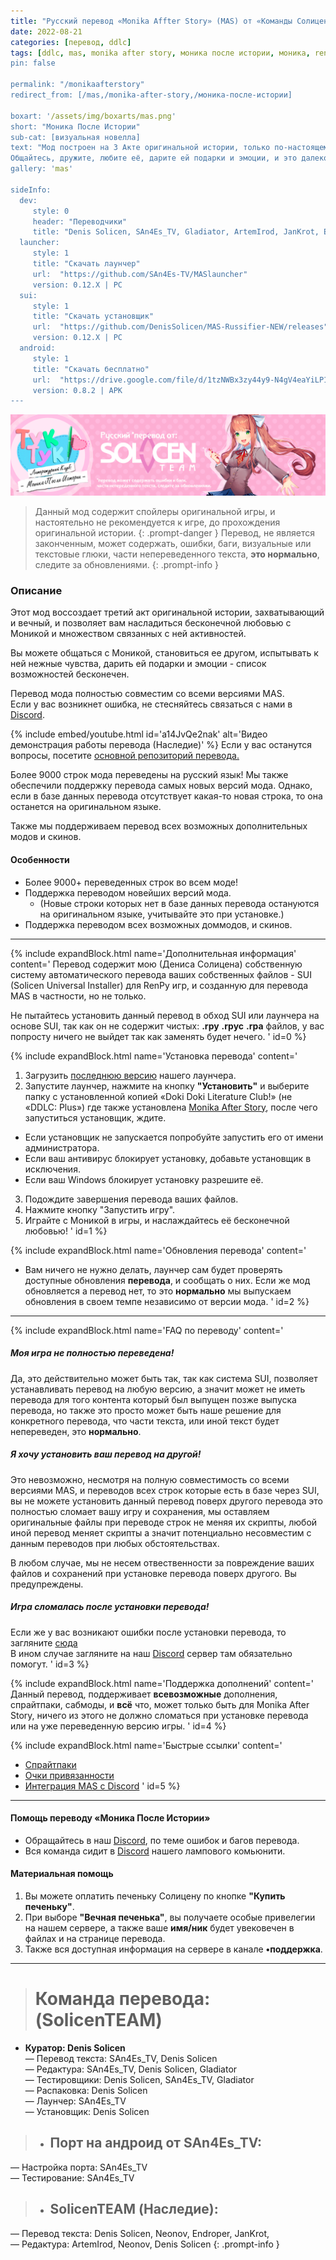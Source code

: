 ```yaml
---
title: "Русский перевод «Monika Affter Story» (MAS) от «Команды Солицена»"
date: 2022-08-21
categories: [перевод, ddlc]
tags: [ddlc, mas, monika after story, моника после истории, моника, ren'py]
pin: false

permalink: "/monikaafterstory"
redirect_from: [/mas,/monika-after-story,/моника-после-истории]

boxart: '/assets/img/boxarts/mas.png'
short: "Моника После Истории"
sub-cat: [визуальная новелла]
text: "Мод построен на 3 Акте оригинальной истории, только по-настоящему вечном, и симулирует вечную любовь с Моникой и различные активности связанные с ней.
Общайтесь, дружите, любите её, дарите ей подарки и эмоции, и это далеко не весь список."
gallery: 'mas'

sideInfo:
  dev:
     style: 0
     header: "Переводчики"
     title: "Denis Solicen, SAn4Es_TV, Gladiator, ArtemIrod, JanKrot, Endroper, Neonov"
  launcher:
     style: 1
     title: "Скачать лаунчер"
     url:  "https://github.com/SAn4Es-TV/MASlauncher"
     version: 0.12.X | PC
  sui:
     style: 1
     title: "Скачать установщик"
     url:  "https://github.com/DenisSolicen/MAS-Russifier-NEW/releases"
     version: 0.12.X | PC
  android:
     style: 1
     title: "Скачать бесплатно"
     url:  "https://drive.google.com/file/d/1tzNWBx3zy44y9-N4gV4eaYiLP1E8Nxiv/view?usp=sharing"
     version: 0.8.2 | APK
---
```

![Перевод Monika After Story от Команды Солицена | Перевод Моники После Истории от Солицена](https://raw.githubusercontent.com/DenisSolicen/MAS-Russifier-NEW/main/img/MAS-Banner-SolicenTEAM.png)
> Данный мод содержит спойлеры оригинальной игры, и настоятельно не рекомендуется к игре, до прохождения оригинальной истории.
{: .prompt-danger }
> Перевод, не является законченным, может содержать, ошибки, баги, визуальные или текстовые глюки, части непереведенного текста, **это нормально**, следите за обновлениями.
{: .prompt-info }

### Описание
Этот мод воссоздает третий акт оригинальной истории, захватывающий и вечный, и позволяет вам насладиться бесконечной любовью с Моникой и множеством связанных с ней активностей.

Вы можете общаться с Моникой, становиться ее другом, испытывать к ней нежные чувства, дарить ей подарки и эмоции - список возможностей бесконечен.

Перевод мода полностью совместим со всеми версиями MAS. <br>
Если у вас возникнет ошибка, не стесняйтесь связаться с нами в [Discord](https://discord.gg/x2YHXwB).

{% include embed/youtube.html id='a14JvQe2nak' alt='Видео демонстрация работы перевода (Наследие)' %}
Если у вас останутся вопросы, посетите [основной репозиторий перевода.](https://github.com/DenisSolicen/MAS-Russifier-NEW)

Более 9000 строк мода переведены на русский язык! Мы также обеспечили поддержку перевода самых новых версий мода.
Однако, если в базе данных перевода отсутствует какая-то новая строка, то она останется на оригинальном языке.

Также мы поддерживаем перевод всех возможных дополнительных модов и скинов.

#### Особенности
* Более 9000+ переведенных строк во всем моде!
* Поддержка переводом новейших версий мода. 
  * (Новые строки которых нет в базе данных перевода остануются на оригинальном языке, учитывайте это при установке.)
* Поддержка переводом всех возможных доммодов, и скинов. 

---

{% include expandBlock.html name='Дополнительная информация' content='
Перевод содержит мою (Дениса Солицена) собственную систему автоматического перевода ваших собственных файлов - SUI (Solicen Universal Installer) для RenPy игр, и созданную для перевода MAS в частности, но не только.

Не пытайтесь установить данный перевод в обход SUI или лаунчера на основе SUI, так как он не содержит чистых: **.rpy** **.rpyc** **.rpa** файлов, у вас попросту ничего не выйдет так как заменять будет нечего.
' id=0 %}

{% include expandBlock.html name='Установка перевода' content='
1. Загрузить [последнюю версию](https://github.com/SAn4Es-TV/MASlauncher/releases) нашего лаунчера.
2. Запустите лаунчер, нажмите на кнопку **"Установить"** и выберите папку с установленной копией «Doki Doki Literature Club!» (не «DDLC: Plus») где также установлена [Monika After Story](https://www.monikaafterstory.com/), после чего запуститься установщик, ждите.
  * Если установщик не запускается попробуйте запустить его от имени администратора. <br>
  * Если ваш антивирус блокирует установку, добавьте установщик в исключения. <br>
  * Если ваш Windows блокирует установку разрешите её. <br>

3. Подождите завершения перевода ваших файлов.
4. Нажмите кнопку "Запустить игру".
5. Играйте с Моникой в игры, и наслаждайтесь её бесконечной любовью!
' id=1 %}

{% include expandBlock.html name='Обновления перевода' content='
* Вам ничего не нужно делать, лаунчер сам будет проверять доступные обновления **перевода**, и сообщать о них. Если же мод обновляется а перевод нет, то это **нормально** мы выпускаем обновления в своем темпе независимо от версии мода.
' id=2 %}

---

{% include expandBlock.html name='FAQ по переводу' content='
##### Моя игра не полностью переведена!
Да, это действительно может быть так, так как система SUI, позволяет устанавливать перевод на любую версию, а значит может не иметь перевода для того контента который был выпущен позже выпуска перевода, но также это просто может быть наше решение для конкретного перевода, что части текста, или иной текст будет непереведен, это **нормально**.

##### Я хочу установить ваш перевод на другой!
Это невозможно, несмотря на полную совместимость со всеми версиями MAS, и переводов всех строк которые есть в базе через SUI, вы не можете установить данный перевод поверх другого перевода это полностью сломает вашу игру и сохранения, мы оставляем оригинальные файлы при переводе строк не меняя их скрипты, любой иной перевод меняет скрипты а значит потенциально несовместим с данным переводов при любых обстоятельствах. 

В любом случае, мы не несем отвественности за повреждение ваших файлов и сохранений при установке перевода поверх другого. Вы предупреждены.

##### Игра сломалась после установки перевода!
Если же у вас возникают ошибки после установки перевода, то загляните [сюда](https://github.com/DenisSolicen/MAS-Russifier-NEW/blob/main/FAQ.md)<br>
В ином случае загляните на наш [Discord](https://discord.gg/x2YHXwB) сервер там обязательно помогут.
' id=3 %}

{% include expandBlock.html name='Поддержка дополнений' content='
Данный перевод, поддерживает **всевозможные** дополнения, спрайтпаки, сабмоды, и **всё** что, может только быть для Monika After Story, ничего из этого не должно сломаться при установке перевода или на уже переведенную версию игры.
' id=4 %}

{% include expandBlock.html name='Быстрые ссылки' content='
* [Спрайтпаки](https://github.com/Monika-After-Story/MonikaModDev/releases/download/v0.12.12/spritepacks.zip) 
* [Очки привязанности](https://github.com/SolicenTEAM/MAS_Affection_Counter)
* [Интеграция MAS с Discord](https://github.com/SolicenTEAM/DRPC_MAS)
' id=5 %}

---

#### Помощь переводу «Моника После Истории»
* Обращайтесь в наш [Discord](https://discord.gg/x2YHXwB), по теме ошибок и багов перевода.
* Вся команда сидит в [Discord](https://discord.gg/x2YHXwB) нашего лампового комьюнити.

#### Материальная помощь
1. Вы можете оплатить печеньку Солицену по кнопке **"Купить печеньку"**.
2. При выборе **"Вечная печенька"**, вы получаете особые привелегии на нашем сервере, а также ваше **имя/ник** будет увековечен в файлах и на странице перевода.
3. Также вся доступная информация на сервере в канале **•поддержка**.
 
---

> # **Команда перевода: (SolicenTEAM)**
* **Куратор: Denis Solicen** 
<br> — Перевод текста: SAn4Es_TV, Denis Solicen
<br> — Редактура: SAn4Es_TV, Denis Solicen, Gladiator
<br> — Тестировщики: Denis Solicen, SAn4Es_TV, Gladiator
<br> — Распаковка: Denis Solicen
<br> — Лаунчер: SAn4Es_TV
<br> — Установщик: Denis Solicen
> * ## **Порт на андроид от SAn4Es_TV:**
— Настройка порта: SAn4Es_TV
<br> — Тестирование: SAn4Es_TV
> * ## **SolicenTEAM (Наследие):**
— Перевод текста: Denis Solicen,  Neonov, Endroper, JanKrot,
<br> — Редактура: ArtemIrod, Neonov, Denis Solicen
{: .prompt-info }